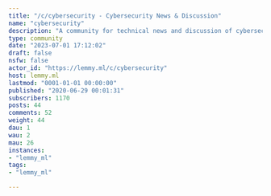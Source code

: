 ```yaml
---
title: "/c/cybersecurity - Cybersecurity News & Discussion" 
name: "cybersecurity"
description: "A community for technical news and discussion of cybersecurity and closely related topics."
type: community
date: "2023-07-01 17:12:02"
draft: false
nsfw: false
actor_id: "https://lemmy.ml/c/cybersecurity"
host: lemmy.ml
lastmod: "0001-01-01 00:00:00"
published: "2020-06-29 00:01:31"
subscribers: 1170
posts: 44
comments: 52
weight: 44
dau: 1
wau: 2
mau: 26
instances:
- "lemmy_ml"
tags: 
- "lemmy_ml"

---
```

